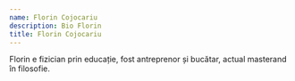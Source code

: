 ```yaml
---
name: Florin Cojocariu
description: Bio Florin
title: Florin Cojocariu
---
```

Florin e fizician prin educație, fost antreprenor și bucătar, actual masterand în filosofie.